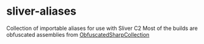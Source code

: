 # sliver-aliases

Collection of importable aliases for use with Sliver C2
Most of the builds are obfuscated assemblies from [ObfuscatedSharpCollection](https://github.com/Flangvik/ObfuscatedSharpCollection)
